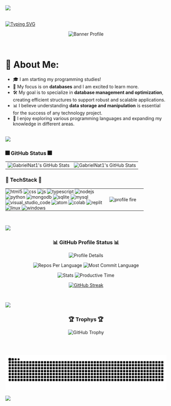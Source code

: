 <img src="https://github.com/user-attachments/assets/6c5640f0-e1b8-4c80-85dc-ff96c2db05ec">
<br><br>

<a href="https://git.io/typing-svg"><img src="https://readme-typing-svg.demolab.com?font=Fira+Code&size=35&pause=1000&width=435&lines=Welcome+to+my+GitHub!" alt="Typing SVG" /></a>

<p align="center">
  <img src="https://github.com/user-attachments/assets/806e1e92-f600-453b-973f-f41773cf694c" alt="Banner Profile" />
</p>

<br>

# 💫 About Me:
- 🎓 I am starting my programming studies!
- 💾 My focus is on **databases** and I am excited to learn more.  
- 🛠️ My goal is to specialize in **database management and optimization**, creating efficient structures to support robust and scalable applications.  
- 📊 I believe understanding **data storage and manipulation** is essential for the success of any technology project.
- 🌟 I enjoy exploring various programming languages and expanding my knowledge in different areas.
<br>

<img src="https://github.com/user-attachments/assets/6c5640f0-e1b8-4c80-85dc-ff96c2db05ec">

  ### 🎆 GitHub Status 🎆
  
<table>
  <tr>
    <td>
      <img src="https://github-readme-stats.vercel.app/api?username=GabrielNat1&theme=radical&show_icons=true&hide_border=true&count_private=true" alt="GabrielNat1's GitHub Stats" />
    </td>
    <td>
      <img src="https://github-readme-stats.vercel.app/api/top-langs/?username=GabrielNat1&theme=radical&show_icons=true&hide_border=false&layout=compact" alt="GabrielNat1's GitHub Stats"/>
    </td>
  </tr>
</table>

### 🚀 TechStack 🚀
<table style="width: 100%; border-collapse: collapse; border: none; table-layout: fixed;">
  <tr>
    <td style="border: none; vertical-align: middle; width: 70%; padding: 0;">
      <img alt="html5" src="https://img.shields.io/badge/HTML5-E34F26?style=for-the-badge&logo=html5&logoColor=white" />
      <img alt="css" src="https://img.shields.io/badge/CSS3-1572B6?style=for-the-badge&logo=css3&logoColor=white" />
      <img alt="js" src="https://img.shields.io/badge/JavaScript-F7DF1E?style=for-the-badge&logo=javascript&logoColor=black" />
      <img alt="typescript" src="https://img.shields.io/badge/TypeScript-007ACC?style=for-the-badge&logo=typescript&logoColor=white" />
      <img alt="nodejs" src="https://img.shields.io/badge/Node.js-43853D?style=for-the-badge&logo=node.js&logoColor=white" />
      <br />
      <img alt="python" src="https://img.shields.io/badge/Python-3776AB?style=for-the-badge&logo=python&logoColor=white" />
      <img alt="mongodb" src="https://img.shields.io/badge/MongoDB-47A248?style=for-the-badge&logo=mongodb&logoColor=white" />
      <img alt="sqlite" src="https://img.shields.io/badge/SQLite-003B57?style=for-the-badge&logo=sqlite&logoColor=white" />
      <img alt="mysql" src="https://img.shields.io/badge/MySQL-00000F?style=for-the-badge&logo=mysql&logoColor=white" />
      <br />
      <img alt="visual_studio_code" src="https://img.shields.io/badge/Visual_Studio_Code-0078D4?style=for-the-badge&logo=visual%20studio%20code&logoColor=white" />
      <img alt="atom" src="https://img.shields.io/badge/Atom-66595C?style=for-the-badge&logo=Atom&logoColor=white" />
      <img alt="colab" src="https://img.shields.io/badge/Colab-F9AB00?style=for-the-badge&logo=googlecolab&color=525252" />
      <img alt="replit" src="https://img.shields.io/badge/replit-667881?style=for-the-badge&logo=replit&logoColor=white" />
      <br />
      <img alt="linux" src="https://img.shields.io/badge/Linux-FCC624?style=for-the-badge&logo=linux&logoColor=black" />
      <img alt="windows" src="https://img.shields.io/badge/Windows-0078D6?style=for-the-badge&logo=windows&logoColor=white" />
    </td>
    <td style="border: none; text-align: center; vertical-align: middle; width: 30%; padding: 0;">
      <img src="https://github.com/user-attachments/assets/3df63163-f353-4d37-9490-1abfeebb0c21" alt="profile fire" width="200" />
    </td>
  </tr>
</table>
<br>




<img src="https://github.com/user-attachments/assets/6c5640f0-e1b8-4c80-85dc-ff96c2db05ec"><br>

<h3 align="center">📊 GitHub Profile Status 📊</h3>
<p align="center">
  <img src="http://github-profile-summary-cards.vercel.app/api/cards/profile-details?username=GabrielNat1&theme=radical" alt="Profile Details" />
</p>
<p align="center">
  <img src="http://github-profile-summary-cards.vercel.app/api/cards/repos-per-language?username=GabrielNat1&theme=radical&exclude=" alt="Repos Per Language" />
  <img src="http://github-profile-summary-cards.vercel.app/api/cards/most-commit-language?username=GabrielNat1&theme=radical&exclude=" alt="Most Commit Language" />
</p>
<p align="center">
  <img src="http://github-profile-summary-cards.vercel.app/api/cards/stats?username=GabrielNat1&theme=radical" alt="Stats" />
  <img src="http://github-profile-summary-cards.vercel.app/api/cards/productive-time?username=GabrielNat1&theme=radical&utcOffset=3" alt="Productive Time" />
</p>
<p align="center">
  <a href="https://git.io/streak-stats">
    <img src="https://github-readme-streak-stats.herokuapp.com/?user=GabrielNat1&theme=radical&hide_border=false" alt="GitHub Streak" />
  </a>
</p>
<br>

<img src="https://github.com/user-attachments/assets/6c5640f0-e1b8-4c80-85dc-ff96c2db05ec"><br>

<h3 align="center">🏆 Trophys 🏆</h3>
<p align="center">
  <img src="https://github-profile-trophy.vercel.app/?username=GabrielNat1&theme=radical&no-frame=false&no-bg=true&margin-w=4" alt="GitHub Trophy" />
</p>
<br><br>

![snake gif](https://github.com/GabrielNat1/GabrielNat1/blob/output/github-snake-dark.svg)


<img src="https://github.com/user-attachments/assets/6c5640f0-e1b8-4c80-85dc-ff96c2db05ec"><br>
